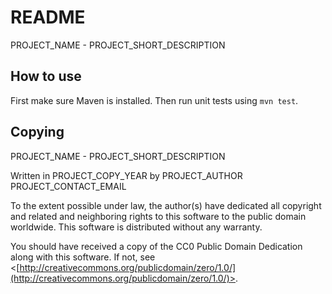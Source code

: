 
# README

PROJECT_NAME - PROJECT_SHORT_DESCRIPTION

## How to use

First make sure Maven is installed.
Then run unit tests using `mvn test`.

## Copying

PROJECT_NAME - PROJECT_SHORT_DESCRIPTION

Written in PROJECT_COPY_YEAR by PROJECT_AUTHOR PROJECT_CONTACT_EMAIL

To the extent possible under law, the author(s) have dedicated all copyright
and related and neighboring rights to this software to the public domain worldwide.
This software is distributed without any warranty.

You should have received a copy of the CC0 Public Domain Dedication along with this software.
If not, see <[http://creativecommons.org/publicdomain/zero/1.0/](http://creativecommons.org/publicdomain/zero/1.0/)>.
